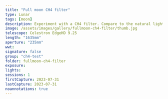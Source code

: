 ```yaml
---
title: "Full moon CH4 filter"
type: Lunar
tags: [moon]
description: Experiment with a CH4 filter. Compare to the natural light photo.
image: /assets/images/gallery/fullmoon-ch4-filter/thumb.jpg
telescope: Celestron EdgeHD 9.25
length: "1635mm"
aperture: "235mm"
wwt: 
signature: false
group: "ch4-test"
folder: fullmoon-ch4-filter
exposure: 
lights: 
sessions: 1
firstCapture: 2023-07-31
lastCapture: 2023-07-31
noannotations: true
---
```

